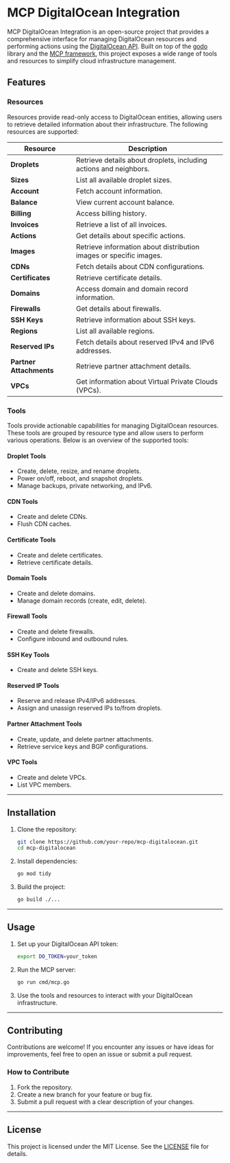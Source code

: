 # MCP DigitalOcean Integration

MCP DigitalOcean Integration is an open-source project that provides a comprehensive interface for managing DigitalOcean resources and performing actions using the [DigitalOcean API](https://docs.digitalocean.com/reference/api/). Built on top of the [godo](https://github.com/digitalocean/godo) library and the [MCP framework](https://github.com/mark3labs/mcp-go), this project exposes a wide range of tools and resources to simplify cloud infrastructure management.

## Features

### Resources

Resources provide read-only access to DigitalOcean entities, allowing users to retrieve detailed information about their infrastructure. The following resources are supported:

| **Resource**            | **Description**                                                                 |
|--------------------------|---------------------------------------------------------------------------------|
| **Droplets**             | Retrieve details about droplets, including actions and neighbors.              |
| **Sizes**                | List all available droplet sizes.                                              |
| **Account**              | Fetch account information.                                                     |
| **Balance**              | View current account balance.                                                  |
| **Billing**              | Access billing history.                                                        |
| **Invoices**             | Retrieve a list of all invoices.                                               |
| **Actions**              | Get details about specific actions.                                            |
| **Images**               | Retrieve information about distribution images or specific images.             |
| **CDNs**                 | Fetch details about CDN configurations.                                        |
| **Certificates**         | Retrieve certificate details.                                                  |
| **Domains**              | Access domain and domain record information.                                   |
| **Firewalls**            | Get details about firewalls.                                                   |
| **SSH Keys**             | Retrieve information about SSH keys.                                           |
| **Regions**              | List all available regions.                                                    |
| **Reserved IPs**         | Fetch details about reserved IPv4 and IPv6 addresses.                          |
| **Partner Attachments**  | Retrieve partner attachment details.                                           |
| **VPCs**                 | Get information about Virtual Private Clouds (VPCs).                          |

### Tools

Tools provide actionable capabilities for managing DigitalOcean resources. These tools are grouped by resource type and allow users to perform various operations. Below is an overview of the supported tools:

#### Droplet Tools
- Create, delete, resize, and rename droplets.
- Power on/off, reboot, and snapshot droplets.
- Manage backups, private networking, and IPv6.

#### CDN Tools
- Create and delete CDNs.
- Flush CDN caches.

#### Certificate Tools
- Create and delete certificates.
- Retrieve certificate details.

#### Domain Tools
- Create and delete domains.
- Manage domain records (create, edit, delete).

#### Firewall Tools
- Create and delete firewalls.
- Configure inbound and outbound rules.

#### SSH Key Tools
- Create and delete SSH keys.

#### Reserved IP Tools
- Reserve and release IPv4/IPv6 addresses.
- Assign and unassign reserved IPs to/from droplets.

#### Partner Attachment Tools
- Create, update, and delete partner attachments.
- Retrieve service keys and BGP configurations.

#### VPC Tools
- Create and delete VPCs.
- List VPC members.

---

## Installation

1. Clone the repository:
   ```bash
   git clone https://github.com/your-repo/mcp-digitalocean.git
   cd mcp-digitalocean
   ```

2. Install dependencies:
   ```bash
   go mod tidy
   ```

3. Build the project:
   ```bash
   go build ./...
   ```

---

## Usage

1. Set up your DigitalOcean API token:
   ```bash
   export DO_TOKEN=your_token
   ```

2. Run the MCP server:
   ```bash
   go run cmd/mcp.go
   ```

3. Use the tools and resources to interact with your DigitalOcean infrastructure.

---

## Contributing

Contributions are welcome! If you encounter any issues or have ideas for improvements, feel free to open an issue or submit a pull request.

### How to Contribute
1. Fork the repository.
2. Create a new branch for your feature or bug fix.
3. Submit a pull request with a clear description of your changes.

---

## License

This project is licensed under the MIT License. See the [LICENSE](LICENSE) file for details.
